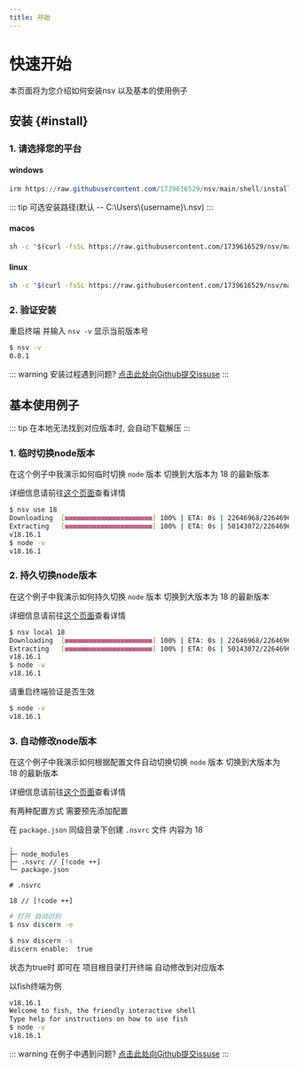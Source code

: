 ```yaml
---
title: 开始
---
```


# 快速开始
本页面将为您介绍如何安装nsv 以及基本的使用例子

## 安装 {#install}

### 1. 请选择您的平台

#### windows

```PowerShell [windows]
irm https://raw.githubusercontent.com/1739616529/nsv/main/shell/install.ps1 | iex
```

::: tip
可选安装路径(默认 -- C:\\Users\\{username}\\.nsv)
:::

#### macos

```sh [macos]
sh -c "$(curl -fsSL https://raw.githubusercontent.com/1739616529/nsv/main/shell/install.sh)"
```

#### linux

```sh [linux]
sh -c "$(curl -fsSL https://raw.githubusercontent.com/1739616529/nsv/main/shell/install.sh)"
```

### 2. 验证安装

重启终端
并输入 `nsv -v`
显示当前版本号

```sh
$ nsv -v
0.0.1
```

::: warning 安装过程遇到问题?
[点击此处向Github提交issuse](https://github.com/1739616529/nsv/issues/new)
:::


## 基本使用例子

::: tip
在本地无法找到对应版本时, 会自动下载解压
:::

### 1. 临时切换node版本

在这个例子中我演示如何临时切换 `node` 版本 切换到大版本为 18 的最新版本

详细信息请前往[这个页面](/guide/cli/use)查看详情

```sh
$ nsv use 18
Downloading  [■■■■■■■■■■■■■■■■■■■■■■] 100% | ETA: 0s | 22646968/22646968 6s
Extracting   [■■■■■■■■■■■■■■■■■■■■■■] 100% | ETA: 0s | 50143072/22646968 3s
v18.16.1
$ node -v
v18.16.1
```

### 2. 持久切换node版本

在这个例子中我演示如何持久切换 `node` 版本 切换到大版本为 18 的最新版本

详细信息请前往[这个页面](/guide/cli/local)查看详情

```sh
$ nsv local 18
Downloading  [■■■■■■■■■■■■■■■■■■■■■■] 100% | ETA: 0s | 22646968/22646968 6s
Extracting   [■■■■■■■■■■■■■■■■■■■■■■] 100% | ETA: 0s | 50143072/22646968 3s
v18.16.1
$ node -v
v18.16.1
```

请重启终端验证是否生效

```sh
$ node -v
v18.16.1
```

### 3. 自动修改node版本

在这个例子中我演示如何根据配置文件自动切换切换 `node` 版本 切换到大版本为 18 的最新版本

详细信息请前往[这个页面](/guide/cli/discern)查看详情

有两种配置方式 需要预先添加配置

在 `package.json` 同级目录下创建 `.nsvrc` 文件 内容为 18
```config
.
├─ node_modules
├─ .nsvrc // [!code ++]
└─ package.json
```
```config
# .nsvrc

18 // [!code ++]
```

```sh
# 打开 自动识别
$ nsv discern -e
```
```sh
$ nsv discern -s
discern enable:  true
```
状态为true时 即可在 项目根目录打开终端 自动修改到对应版本

以fish终端为例
```sh
v18.16.1
Welcome to fish, the friendly interactive shell
Type help for instructions on how to use fish
$ node -v
v18.16.1
```

::: warning 在例子中遇到问题?
[点击此处向Github提交issuse](https://github.com/1739616529/nsv/issues/new)
:::
